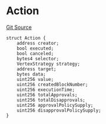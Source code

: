 # Action
[Git Source](https://github.com/llama-community/vertex-v1/blob/c0a7c9f04e342708f9be1f47af1a4e805eea767d/src/utils/Structs.sol)


```solidity
struct Action {
    address creator;
    bool executed;
    bool canceled;
    bytes4 selector;
    VertexStrategy strategy;
    address target;
    bytes data;
    uint256 value;
    uint256 createdBlockNumber;
    uint256 executionTime;
    uint256 totalApprovals;
    uint256 totalDisapprovals;
    uint256 approvalPolicySupply;
    uint256 disapprovalPolicySupply;
}
```

